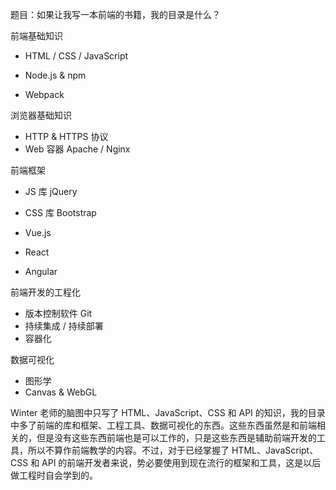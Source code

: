 题目：如果让我写一本前端的书籍，我的目录是什么？

前端基础知识

- HTML / CSS /  JavaScript

- Node.js & npm

- Webpack

浏览器基础知识

- HTTP & HTTPS 协议
-  Web 容器 Apache / Nginx

前端框架

- JS 库 jQuery

- CSS 库 Bootstrap

- Vue.js

- React

- Angular

前端开发的工程化

- 版本控制软件 Git
- 持续集成 / 持续部署
- 容器化

数据可视化

- 图形学
- Canvas & WebGL



Winter 老师的脑图中只写了 HTML、JavaScript、CSS 和 API 的知识，我的目录中多了前端的库和框架、工程工具、数据可视化的东西。这些东西虽然是和前端相关的，但是没有这些东西前端也是可以工作的，只是这些东西是辅助前端开发的工具，所以不算作前端教学的内容。不过，对于已经掌握了 HTML、JavaScript、CSS 和 API  的前端开发者来说，势必要使用到现在流行的框架和工具，这是以后做工程时自会学到的。